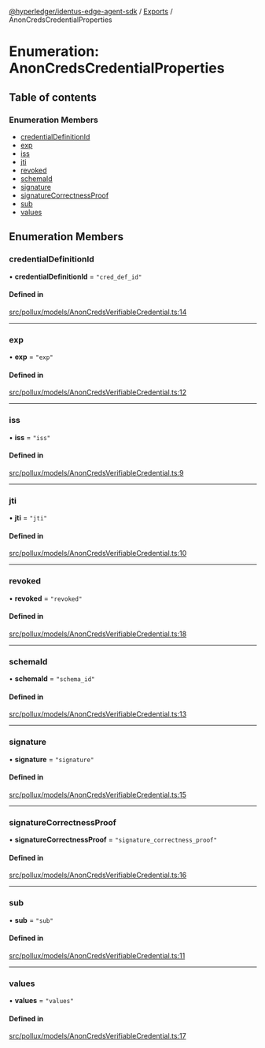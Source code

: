 [@hyperledger/identus-edge-agent-sdk](../README.md) / [Exports](../modules.md) / AnonCredsCredentialProperties

# Enumeration: AnonCredsCredentialProperties

## Table of contents

### Enumeration Members

- [credentialDefinitionId](AnonCredsCredentialProperties.md#credentialdefinitionid)
- [exp](AnonCredsCredentialProperties.md#exp)
- [iss](AnonCredsCredentialProperties.md#iss)
- [jti](AnonCredsCredentialProperties.md#jti)
- [revoked](AnonCredsCredentialProperties.md#revoked)
- [schemaId](AnonCredsCredentialProperties.md#schemaid)
- [signature](AnonCredsCredentialProperties.md#signature)
- [signatureCorrectnessProof](AnonCredsCredentialProperties.md#signaturecorrectnessproof)
- [sub](AnonCredsCredentialProperties.md#sub)
- [values](AnonCredsCredentialProperties.md#values)

## Enumeration Members

### credentialDefinitionId

• **credentialDefinitionId** = ``"cred_def_id"``

#### Defined in

[src/pollux/models/AnonCredsVerifiableCredential.ts:14](https://github.com/hyperledger/identus-edge-agent-sdk-ts/blob/b1a74ed6fd4a9050ce3bb69d50435414a88a059a/src/pollux/models/AnonCredsVerifiableCredential.ts#L14)

___

### exp

• **exp** = ``"exp"``

#### Defined in

[src/pollux/models/AnonCredsVerifiableCredential.ts:12](https://github.com/hyperledger/identus-edge-agent-sdk-ts/blob/b1a74ed6fd4a9050ce3bb69d50435414a88a059a/src/pollux/models/AnonCredsVerifiableCredential.ts#L12)

___

### iss

• **iss** = ``"iss"``

#### Defined in

[src/pollux/models/AnonCredsVerifiableCredential.ts:9](https://github.com/hyperledger/identus-edge-agent-sdk-ts/blob/b1a74ed6fd4a9050ce3bb69d50435414a88a059a/src/pollux/models/AnonCredsVerifiableCredential.ts#L9)

___

### jti

• **jti** = ``"jti"``

#### Defined in

[src/pollux/models/AnonCredsVerifiableCredential.ts:10](https://github.com/hyperledger/identus-edge-agent-sdk-ts/blob/b1a74ed6fd4a9050ce3bb69d50435414a88a059a/src/pollux/models/AnonCredsVerifiableCredential.ts#L10)

___

### revoked

• **revoked** = ``"revoked"``

#### Defined in

[src/pollux/models/AnonCredsVerifiableCredential.ts:18](https://github.com/hyperledger/identus-edge-agent-sdk-ts/blob/b1a74ed6fd4a9050ce3bb69d50435414a88a059a/src/pollux/models/AnonCredsVerifiableCredential.ts#L18)

___

### schemaId

• **schemaId** = ``"schema_id"``

#### Defined in

[src/pollux/models/AnonCredsVerifiableCredential.ts:13](https://github.com/hyperledger/identus-edge-agent-sdk-ts/blob/b1a74ed6fd4a9050ce3bb69d50435414a88a059a/src/pollux/models/AnonCredsVerifiableCredential.ts#L13)

___

### signature

• **signature** = ``"signature"``

#### Defined in

[src/pollux/models/AnonCredsVerifiableCredential.ts:15](https://github.com/hyperledger/identus-edge-agent-sdk-ts/blob/b1a74ed6fd4a9050ce3bb69d50435414a88a059a/src/pollux/models/AnonCredsVerifiableCredential.ts#L15)

___

### signatureCorrectnessProof

• **signatureCorrectnessProof** = ``"signature_correctness_proof"``

#### Defined in

[src/pollux/models/AnonCredsVerifiableCredential.ts:16](https://github.com/hyperledger/identus-edge-agent-sdk-ts/blob/b1a74ed6fd4a9050ce3bb69d50435414a88a059a/src/pollux/models/AnonCredsVerifiableCredential.ts#L16)

___

### sub

• **sub** = ``"sub"``

#### Defined in

[src/pollux/models/AnonCredsVerifiableCredential.ts:11](https://github.com/hyperledger/identus-edge-agent-sdk-ts/blob/b1a74ed6fd4a9050ce3bb69d50435414a88a059a/src/pollux/models/AnonCredsVerifiableCredential.ts#L11)

___

### values

• **values** = ``"values"``

#### Defined in

[src/pollux/models/AnonCredsVerifiableCredential.ts:17](https://github.com/hyperledger/identus-edge-agent-sdk-ts/blob/b1a74ed6fd4a9050ce3bb69d50435414a88a059a/src/pollux/models/AnonCredsVerifiableCredential.ts#L17)

